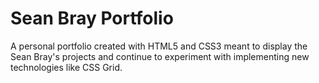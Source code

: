 # Sean Bray Portfolio

A personal portfolio created with HTML5 and CSS3 meant to display the Sean Bray's projects and
continue to experiment with implementing new technologies like CSS Grid.

